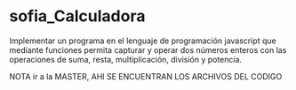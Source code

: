 # sofia_Calculadora
Implementar un programa en el lenguaje de programación javascript que mediante funciones permita capturar y operar dos números enteros con las operaciones de suma, resta, multiplicación, división y potencia.

NOTA
ir a la MASTER, AHI SE ENCUENTRAN LOS ARCHIVOS DEL CODIGO 
